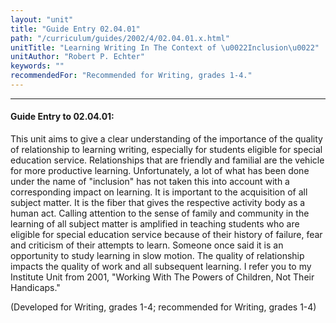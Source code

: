 ```yaml
---
layout: "unit"
title: "Guide Entry 02.04.01"
path: "/curriculum/guides/2002/4/02.04.01.x.html"
unitTitle: "Learning Writing In The Context of \u0022Inclusion\u0022"
unitAuthor: "Robert P. Echter"
keywords: ""
recommendedFor: "Recommended for Writing, grades 1-4."
---
```

<body>
<hr/>
<h4>
Guide Entry to 02.04.01:
</h4>
<p>
This unit aims to give a clear understanding of the importance of the quality of relationship to learning writing, especially for students eligible for special education service. Relationships that are friendly and familial are the vehicle for more productive learning. Unfortunately, a lot of what has been done under the name of "inclusion" has not taken this into account with a corresponding impact on learning. It is important to the acquisition of all subject matter. It is the fiber that gives the respective activity body as a human act. Calling attention to the sense of family and community in the learning of all subject matter is amplified in teaching students who are eligible for special education service because of their history of failure, fear and criticism of their attempts to learn. Someone once said it is an opportunity to study learning in slow motion. The quality of relationship impacts the quality of work and all subsequent learning. I refer you to my Institute Unit from 2001, "Working With The Powers of Children, Not Their Handicaps."
</p>
<p>
(Developed for Writing, grades 1-4; recommended for Writing, grades 1-4)
</p>
</body>
